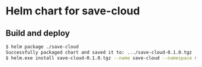 # Helm chart for save-cloud
## Build and deploy
```bash
$ helm package ./save-cloud
Successfully packaged chart and saved it to: .../save-cloud-0.1.0.tgz
$ helm.exe install save-cloud-0.1.0.tgz --name save-cloud --namespace save-cloud
```
